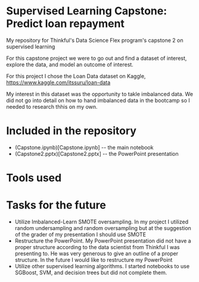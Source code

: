 # Supervised Learning Capstone: Predict loan repayment
My repository for Thinkful's Data Science Flex program's capstone 2 on supervised learning

For this capstone project we were to go out and find a dataset of interest, explore the data, and model an outcome of interest.

For this project I chose the Loan Data dataset on Kaggle, https://www.kaggle.com/itssuru/loan-data

My interest in this dataset was the opportunity to takle imbalanced data.  We did not go into detail on how to hand imbalanced data in the bootcamp so I needed to research thhis on my own.


# Included in the repository 

* (Capstone.ipynb)[Capstone.ipynb] -- the main notebook
* (Capstone2.pptx)[Capstone2.pptx] -- the PowerPoint presentation

# Tools used

# Tasks for the future
* Utilize Imbalanced-Learn SMOTE oversampling.  In my project I utilized random undersampling and random oversampling but at the suggestion of the grader of my presentation I should use SMOTE
* Restructure the PowerPoint.  My PowerPoint presentation did not have a proper structure according to the data scientist from Thinkful I was presenting to.  He was very generous to give an outline of a proper structure.  In the future I would like to restructure my PowerPoint
* Utilize other supervised learning algorithms.  I started notebooks to use SGBoost, SVM, and decision trees but did not complete them.
